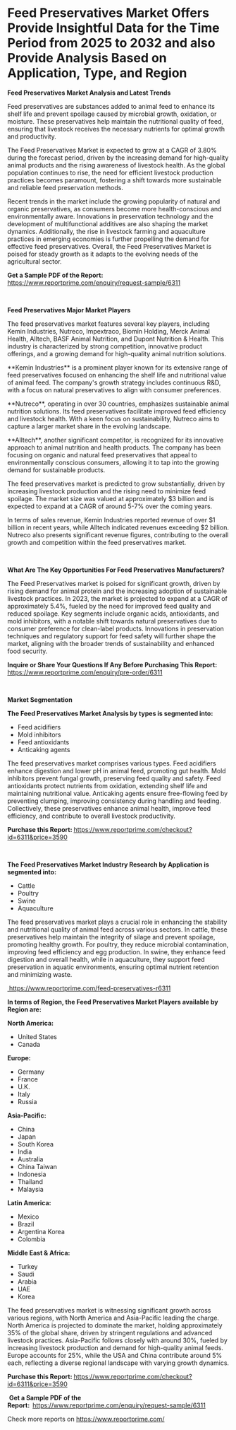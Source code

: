 <p><h1>Feed Preservatives Market Offers Provide Insightful Data for the Time Period from 2025 to 2032 and also Provide Analysis Based on Application, Type, and Region</h1></p><p><strong>Feed Preservatives Market Analysis and Latest Trends</strong></p>
<p><p>Feed preservatives are substances added to animal feed to enhance its shelf life and prevent spoilage caused by microbial growth, oxidation, or moisture. These preservatives help maintain the nutritional quality of feed, ensuring that livestock receives the necessary nutrients for optimal growth and productivity.</p><p>The Feed Preservatives Market is expected to grow at a CAGR of 3.80% during the forecast period, driven by the increasing demand for high-quality animal products and the rising awareness of livestock health. As the global population continues to rise, the need for efficient livestock production practices becomes paramount, fostering a shift towards more sustainable and reliable feed preservation methods.</p><p>Recent trends in the market include the growing popularity of natural and organic preservatives, as consumers become more health-conscious and environmentally aware. Innovations in preservation technology and the development of multifunctional additives are also shaping the market dynamics. Additionally, the rise in livestock farming and aquaculture practices in emerging economies is further propelling the demand for effective feed preservatives. Overall, the Feed Preservatives Market is poised for steady growth as it adapts to the evolving needs of the agricultural sector.</p></p>
<p><strong>Get a Sample PDF of the Report:&nbsp;</strong> <a href="https://www.reportprime.com/enquiry/request-sample/6311?utm_campaign=3517&utm_medium=2&utm_source=Github&utm_content=ia&utm_term=19032025&utm_id=feed-preservatives">https://www.reportprime.com/enquiry/request-sample/6311</a></p>
<p>&nbsp;</p>
<p><strong>Feed Preservatives Major Market Players</strong></p>
<p><p>The feed preservatives market features several key players, including Kemin Industries, Nutreco, Impextraco, Biomin Holding, Merck Animal Health, Alltech, BASF Animal Nutrition, and Dupont Nutrition & Health. This industry is characterized by strong competition, innovative product offerings, and a growing demand for high-quality animal nutrition solutions.</p><p>**Kemin Industries** is a prominent player known for its extensive range of feed preservatives focused on enhancing the shelf life and nutritional value of animal feed. The company's growth strategy includes continuous R&D, with a focus on natural preservatives to align with consumer preferences. </p><p>**Nutreco**, operating in over 30 countries, emphasizes sustainable animal nutrition solutions. Its feed preservatives facilitate improved feed efficiency and livestock health. With a keen focus on sustainability, Nutreco aims to capture a larger market share in the evolving landscape.</p><p>**Alltech**, another significant competitor, is recognized for its innovative approach to animal nutrition and health products. The company has been focusing on organic and natural feed preservatives that appeal to environmentally conscious consumers, allowing it to tap into the growing demand for sustainable products.</p><p>The feed preservatives market is predicted to grow substantially, driven by increasing livestock production and the rising need to minimize feed spoilage. The market size was valued at approximately $3 billion and is expected to expand at a CAGR of around 5-7% over the coming years.</p><p>In terms of sales revenue, Kemin Industries reported revenue of over $1 billion in recent years, while Alltech indicated revenues exceeding $2 billion. Nutreco also presents significant revenue figures, contributing to the overall growth and competition within the feed preservatives market.</p></p>
<p>&nbsp;</p>
<p><strong>What Are The Key Opportunities For Feed Preservatives Manufacturers?</strong></p>
<p><p>The Feed Preservatives market is poised for significant growth, driven by rising demand for animal protein and the increasing adoption of sustainable livestock practices. In 2023, the market is projected to expand at a CAGR of approximately 5.4%, fueled by the need for improved feed quality and reduced spoilage. Key segments include organic acids, antioxidants, and mold inhibitors, with a notable shift towards natural preservatives due to consumer preference for clean-label products. Innovations in preservation techniques and regulatory support for feed safety will further shape the market, aligning with the broader trends of sustainability and enhanced food security.</p></p>
<p><strong>Inquire or Share Your Questions If Any Before Purchasing This Report:</strong> <a href="https://www.reportprime.com/enquiry/pre-order/6311?utm_campaign=3517&utm_medium=2&utm_source=Github&utm_content=ia&utm_term=19032025&utm_id=feed-preservatives">https://www.reportprime.com/enquiry/pre-order/6311</a></p>
<p>&nbsp;</p>
<p><strong>Market Segmentation</strong></p>
<p><strong>The Feed Preservatives Market Analysis by types is segmented into:</strong></p>
<p><ul><li>Feed acidifiers</li><li>Mold inhibitors</li><li>Feed antioxidants</li><li>Anticaking agents</li></ul></p>
<p><p>The feed preservatives market comprises various types. Feed acidifiers enhance digestion and lower pH in animal feed, promoting gut health. Mold inhibitors prevent fungal growth, preserving feed quality and safety. Feed antioxidants protect nutrients from oxidation, extending shelf life and maintaining nutritional value. Anticaking agents ensure free-flowing feed by preventing clumping, improving consistency during handling and feeding. Collectively, these preservatives enhance animal health, improve feed efficiency, and contribute to overall livestock productivity.</p></p>
<p><strong>Purchase this Report:&nbsp;</strong><a href="https://www.reportprime.com/checkout?id=6311&price=3590&utm_campaign=3517&utm_medium=2&utm_source=Github&utm_content=ia&utm_term=19032025&utm_id=feed-preservatives">https://www.reportprime.com/checkout?id=6311&price=3590</a></p>
<p>&nbsp;</p>
<p><strong>The Feed Preservatives Market Industry Research by Application is segmented into:</strong></p>
<p><ul><li>Cattle</li><li>Poultry</li><li>Swine</li><li>Aquaculture</li></ul></p>
<p><p>The feed preservatives market plays a crucial role in enhancing the stability and nutritional quality of animal feed across various sectors. In cattle, these preservatives help maintain the integrity of silage and prevent spoilage, promoting healthy growth. For poultry, they reduce microbial contamination, improving feed efficiency and egg production. In swine, they enhance feed digestion and overall health, while in aquaculture, they support feed preservation in aquatic environments, ensuring optimal nutrient retention and minimizing waste.</p></p>
<p><a href="https://www.reportprime.com/feed-preservatives-r6311?utm_campaign=3517&utm_medium=2&utm_source=Github&utm_content=ia&utm_term=19032025&utm_id=feed-preservatives">&nbsp;https://www.reportprime.com/feed-preservatives-r6311</a></p>
<p><strong>In terms of Region, the Feed Preservatives Market Players available by Region are:</strong></p>
<p>
    <p> <strong> North America: </strong>
        <ul>
            <li>United States</li>
            <li>Canada</li>
        </ul>
        </p> 
    <p> <strong> Europe: </strong>
        <ul>
            <li>Germany</li>
            <li>France</li>
            <li>U.K.</li>
            <li>Italy</li>
            <li>Russia</li>
        </ul>
        </p> 
    <p> <strong> Asia-Pacific: </strong>
        <ul>
            <li>China</li>
            <li>Japan</li>
            <li>South Korea</li>
            <li>India</li>
            <li>Australia</li>
            <li>China Taiwan</li>
            <li>Indonesia</li>
            <li>Thailand</li>
            <li>Malaysia</li>
        </ul>
        </p> 
    <p> <strong> Latin America: </strong>
        <ul>
            <li>Mexico</li>
            <li>Brazil</li>
            <li>Argentina Korea</li>
            <li>Colombia</li>
        </ul>
        </p> 
    <p> <strong> Middle East & Africa: </strong>
        <ul>
            <li>Turkey</li>
            <li>Saudi</li>
            <li>Arabia</li>
            <li>UAE</li>
            <li>Korea</li>
        </ul>
    </p>
    </p>
<p><p>The feed preservatives market is witnessing significant growth across various regions, with North America and Asia-Pacific leading the charge. North America is projected to dominate the market, holding approximately 35% of the global share, driven by stringent regulations and advanced livestock practices. Asia-Pacific follows closely with around 30%, fueled by increasing livestock production and demand for high-quality animal feeds. Europe accounts for 25%, while the USA and China contribute around 5% each, reflecting a diverse regional landscape with varying growth dynamics.</p></p>
<p><strong>Purchase this Report: </strong><a href="https://www.reportprime.com/checkout?id=6311&price=3590&utm_campaign=3517&utm_medium=2&utm_source=Github&utm_content=ia&utm_term=19032025&utm_id=feed-preservatives">https://www.reportprime.com/checkout?id=6311&price=3590</a></p>
<p>&nbsp;<strong>Get a Sample PDF of the Report:&nbsp;&nbsp;</strong><a href="https://www.reportprime.com/enquiry/request-sample/6311?utm_campaign=3517&utm_medium=2&utm_source=Github&utm_content=ia&utm_term=19032025&utm_id=feed-preservatives">https://www.reportprime.com/enquiry/request-sample/6311</a></p>
<p><strong></strong></p>
<p>Check more reports on <a href="https://www.reportprime.com/?utm_campaign=3517&utm_medium=2&utm_source=Github&utm_content=ia&utm_term=19032025&utm_id=feed-preservatives">https://www.reportprime.com/</a></p>